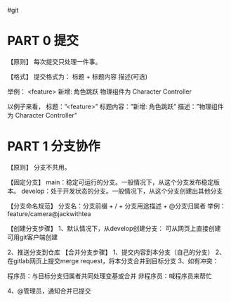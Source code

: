 #git

# PART 0 提交
【原则】
每次提交只处理一件事。

【格式】
提交格式为：
	标题 + 标题内容
	描述(可选)

举例：
\<feature\> 新增: 角色跳跃
物理组件为 Character Controller

以例子来看，
	标题：”\<feature\>”
	标题内容：”新增: 角色跳跃”
	描述：”物理组件为 Character Controller”

# PART 1 分支协作
【原则】
分支不共用。

【固定分支】
main：稳定可运行的分支。一般情况下，从这个分支发布稳定版本。
develop：处于开发状态的分支。一般情况下，从这个分支创建出其他分支

【分支命名规范】
分支名：分支前缀 + / + 分支用途描述 + @分支归属者
举例：feature/camera@jackwithtea

【创建分支步骤】
1、默认情况下，从develop创建分支：
可从网页上直接创建
可用git客户端创建

2、推送分支到仓库
【合并分支步骤】
1、提交内容到本分支（自己的分支）
2、在gitlab网页上提交merge request，将本分支合并到目标分支
3、如有冲突：

程序员：与目标分支归属者共同处理变基或合并
非程序员：喊程序员来帮忙

4、@管理员，通知合并已提交